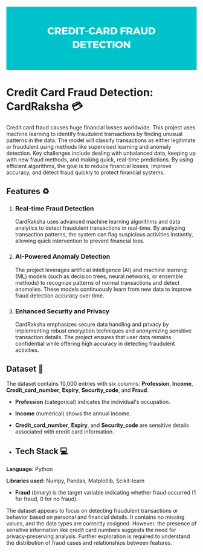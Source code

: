![Logo](https://github.com/mmahesh09/Credit-Card-Fraud-Detection/blob/3a0260e1b2123ca4b70b704110e74eb0744ad259/Credit-Card%20fraud%20detection.png)

# Credit Card Fraud Detection: CardRaksha 💳



Credit card fraud causes huge financial losses worldwide. This project uses machine learning to identify fraudulent transactions by finding unusual patterns in the data. The model will classify transactions as either legitimate or fraudulent using methods like supervised learning and anomaly detection. Key challenges include dealing with unbalanced data, keeping up with new fraud methods, and making quick, real-time predictions. By using efficient algorithms, the goal is to reduce financial losses, improve accuracy, and detect fraud quickly to protect financial systems.

## Features ♻️

1. ### Real-time Fraud Detection
   CardRaksha uses advanced machine learning algorithms and data analytics to detect fraudulent transactions in real-time. By analyzing transaction patterns, the system can flag suspicious activities instantly, allowing quick intervention to prevent financial loss.

2. ### AI-Powered Anomaly Detection
   The project leverages artificial intelligence (AI) and machine learning (ML) models (such as decision trees, neural networks, or ensemble methods) to recognize patterns of normal transactions and detect anomalies. These models continuously learn from new data to improve fraud detection accuracy over time.

3. ### Enhanced Security and Privacy
   CardRaksha emphasizes secure data handling and privacy by implementing robust encryption techniques and anonymizing sensitive transaction details. The project ensures that user data remains confidential while offering high accuracy in detecting fraudulent activities.

## Dataset 📂

The dataset contains 10,000 entries with six columns: **Profession**, **Income**, **Credit_card_number**, **Expiry**, **Security_code**, and **Fraud**.

- **Profession** (categorical) indicates the individual's occupation.
- **Income** (numerical) shows the annual income.
- **Credit_card_number**, **Expiry**, and **Security_code** are sensitive details associated with credit card information.

- ## Tech Stack 💻

**Language:** Python

**Libraries used:** Numpy, Pandas, Matplotlib, Scikit-learn
- **Fraud** (binary) is the target variable indicating whether fraud occurred (1 for fraud, 0 for no fraud).

The dataset appears to focus on detecting fraudulent transactions or behavior based on personal and financial details. It contains no missing values, and the data types are correctly assigned. However, the presence of sensitive information like credit card numbers suggests the need for privacy-preserving analysis. Further exploration is required to understand the distribution of fraud cases and relationships between features.
